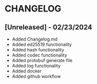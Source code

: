 # CHANGELOG

## [Unreleased] - 02/23/2024

- Added Changelog.md
- Added ed25519 functionality
- Added hash functionality
- Added codec functionality
- Added protobuf generate file
- Added log functionality
- Added docker
- Added github workflow

